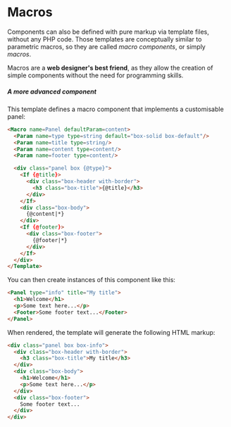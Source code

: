 # Macros

<!-- toc -->

Components can also be defined with pure markup via template files, without any PHP code. Those templates are conceptually similar to parametric macros, so they are called _macro components_, or simply _macros_.

Macros are a **web designer's best friend**, as they allow the creation of simple components without the need for programming skills.

##### A more advanced component

This template defines a macro component that implements a customisable panel:

```html
<Macro name=Panel defaultParam=content>
  <Param name=type type=string default="box-solid box-default"/>
  <Param name=title type=string/>
  <Param name=content type=content/>
  <Param name=footer type=content/>

  <div class="panel box {@type}">
    <If {@title}>
      <div class="box-header with-border">
        <h3 class="box-title">{@title}</h3>
      </div>
    </If>
    <div class="box-body">
      {@content|*}
    </div>
    <If {@footer}>
      <div class="box-footer">
        {@footer|*}
      </div>
    </If>
  </div>
</Template>
```

You can then create instances of this component like this:

```html
<Panel type="info" title="My title">
  <h1>Welcome</h1>
  <p>Some text here...</p>
  <Footer>Some footer text...</Footer>
</Panel>
```

When rendered, the template will generate the following HTML markup:

```html
<div class="panel box box-info">
  <div class="box-header with-border">
    <h3 class="box-title">My title</h3>
  </div>
  <div class="box-body">
    <h1>Welcome</h1>
    <p>Some text here...</p>
  </div>
  <div class="box-footer">
    Some footer text...
  </div>
</div>
```



